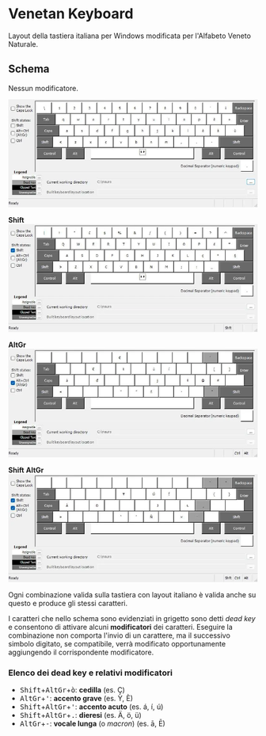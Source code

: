 # Venetan Keyboard

Layout della tastiera italiana per Windows modificata per l'Alfabeto Veneto Naturale.

## Schema

Nessun modificatore.

![keyboard plain](images/Venetan.webp?raw=true)

**Shift**
![keyboard shift](images/VenetanShft.webp?raw=true)

**AltGr**
![keyboard altgr](images/VenetanAltGr.webp?raw=true)

**Shift** **AltGr**
![keyboard shift altgr](images/VenetanShftAltGr.webp?raw=true)

Ogni combinazione valida sulla tastiera con layout italiano è valida anche su questo e produce gli stessi caratteri.

I caratteri che nello schema sono evidenziati in grigetto sono detti *dead key* e consentono di attivare alcuni **modificatori** dei caratteri.
Eseguire la combinazione non comporta l'invio di un carattere, ma il successivo simbolo digitato, se compatibile, verrà modificato opportunamente aggiungendo il corrispondente modificatore.

### Elenco dei dead key e relativi modificatori

* <kbd>Shift</kbd>+<kbd>AltGr</kbd>+<kbd>ò</kbd>: **cedilla** (es. Ç)
* <kbd>AltGr</kbd>+<kbd>'</kbd>: **accento grave** (es. Ỳ, È)
* <kbd>Shift</kbd>+<kbd>AltGr</kbd>+<kbd>'</kbd>: **accento acuto** (es. á, í, ú)
* <kbd>Shift</kbd>+<kbd>AltGr</kbd>+<kbd>.</kbd>: **dieresi** (es. Ä, ö, ü)
* <kbd>AltGr</kbd>+<kbd>-</kbd>: **vocale lunga** (o _macron_) (es. ā, Ē)
